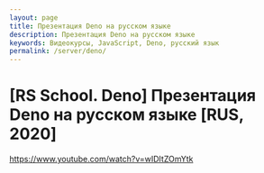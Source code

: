 ```yaml
---
layout: page
title: Презентация Deno на русском языке
description: Презентация Deno на русском языке
keywords: Видеокурсы, JavaScript, Deno, русский язык
permalink: /server/deno/
---
```


# [RS School. Deno] Презентация Deno на русском языке [RUS, 2020]

https://www.youtube.com/watch?v=wIDItZOmYtk

